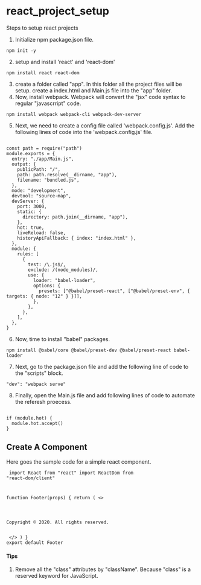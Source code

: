 # react_project_setup
Steps to setup react projects

1. Initialize npm package.json file.
<pre><code>npm init -y</code></pre>

2. setup and install 'react' and 'react-dom'
<pre><code>npm install react react-dom</code></pre>

3. create a folder called "app". In this folder all the project files will be setup. create a index.html and Main.js file into the "app" folder.
4. Now, install webpack. Webpack will convert the "jsx" code syntax to regular "javascrript" code.

<pre><code>npm install webpack webpack-cli webpack-dev-server</code></pre>

5. Next, we need to create a config file called 'webpack.config.js'. Add the following lines of code into the 'webpack.config.js' file.

<pre><code>
const path = require("path")
module.exports = {
  entry: "./app/Main.js",
  output: {
    publicPath: "/",
    path: path.resolve(__dirname, "app"),
    filename: "bundled.js",
  },
  mode: "development",
  devtool: "source-map",
  devServer: {
    port: 3000,
    static: {
      directory: path.join(__dirname, "app"),
    },
    hot: true,
    liveReload: false,
    historyApiFallback: { index: "index.html" },
  },
  module: {
    rules: [
      {
        test: /\.js$/,
        exclude: /(node_modules)/,
        use: {
          loader: "babel-loader",
          options: {
            presets: ["@babel/preset-react", ["@babel/preset-env", { targets: { node: "12" } }]],
          },
        },
      },
    ],
  },
}
</code></pre>

6. Now, time to install "babel" packages. 

<pre><code>npm install @babel/core @babel/preset-dev @babel/preset-react babel-loader</code></pre>

7. Next, go to the package.json file and add the following line of code to the "scripts" block.

<pre><code>"dev": "webpack serve"</code></pre>
  
8. Finally, open the Main.js file and add following lines of code to automate the referesh proecess.
  
<pre><code>
if (module.hot) {
  module.hot.accept()
}
</code></pre>

<h2>Create A Component</h2>

<p>Here goes the sample code for a simple react component.</p>

<code><pre>
import React from "react"
import ReactDom from "react-dom/client"

function Footer(props) {
  return (
    <>
      <footer className="border-top text-center small text-muted py-3">
        <p>
          Copyright &copy; 2020. All rights reserved.
        </p>
      </footer>
    </>
  )
}
export default Footer
</code></pre>


<h4>Tips </h4>

<ol>
  <li>Remove all the "class" attributes by "className". Because "class" is a reserved keyword for JavaScript.</li>
</ol>
